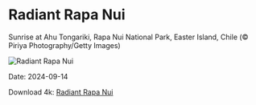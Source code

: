 # Radiant Rapa Nui

Sunrise at Ahu Tongariki, Rapa Nui National Park, Easter Island, Chile (© Piriya Photography/Getty Images)

![Radiant Rapa Nui](https://bing.com/th?id=OHR.RapaNuiSunrise_EN-US4872610843_UHD.jpg&rf=LaDigue_UHD.jpg&pid=hp&w=1024&h=576&rs=1&c=4)

Date: 2024-09-14

Download 4k: [Radiant Rapa Nui](https://bing.com/th?id=OHR.RapaNuiSunrise_EN-US4872610843_UHD.jpg&rf=LaDigue_UHD.jpg&pid=hp&w=3840&h=2160&rs=1&c=4)

